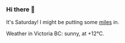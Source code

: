 ### Hi there :wave:

It's Saturday! I might be putting some [miles](https://www.strava.com/athletes/889963) in.

Weather in Victoria BC: sunny, at +12°C.
